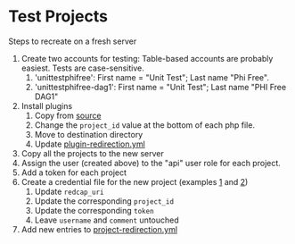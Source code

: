 Test Projects
================

Steps to recreate on a fresh server

1.  Create two accounts for testing:
    Table-based accounts are probably easiest.
    Tests are case-sensitive.
    1. 'unittestphifree': First name = "Unit Test"; Last name "Phi Free".
    1. 'unittestphifree-dag1': First name = "Unit Test"; Last name "PHI Free DAG1"
1.  Install plugins
    1.  Copy from [source](https://github.com/OuhscBbmc/REDCapR/tree/main/utility/plugins)
    1.  Change the `project_id` value at the bottom of each php file.
    1.  Move to destination directory
    1.  Update [plugin-redirection.yml](https://github.com/OuhscBbmc/REDCapR/blob/main/inst/misc/plugin-redirection.yml)
1.  Copy all the projects to the new server
1.  Assign the user (created above) to the "api" user role for each project.
1.  Add a token for each project
1.  Create a credential file for the new project
    (examples [1](https://github.com/OuhscBbmc/REDCapR/blob/main/inst/misc/example.credentials) and
    [2](https://github.com/OuhscBbmc/REDCapR/blob/main/inst/misc/dev-2.credentials))
    1.  Update `redcap_uri`
    1.  Update the corresponding `project_id`
    1.  Update the corresponding `token`
    1.  Leave `username` and `comment` untouched
1.  Add new entries to [project-redirection.yml](https://github.com/OuhscBbmc/REDCapR/blob/main/inst/misc/project-redirection.yml)
